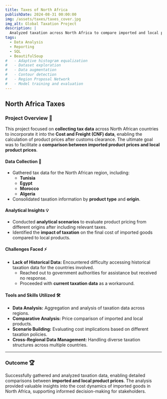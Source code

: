 ```yaml
---
title: Taxes of North Africa
publishDate: 2024-08-31 00:00:00
img: /assets/taxes/taxes_cover.jpg
img_alt: Global Taxation Project
description: |
  Analyzed taxation across North Africa to compare imported and local product prices, providing actionable insights into customs-clearance cost dynamics.
tags:
  - Data Analysis
  - Reporting
  - SQL
  - BeautifulSoup
#   - Adaptive histogram equalization
#   - Dataset exploration
#   - Data augmentation
#   - Contour detection
#   - Region Proposal Network
#   - Model training and evaluation
---
```


## North Africa Taxes

### Project Overview 📌
This project focused on **collecting tax data** across North African countries to incorporate it into the **Cost and Freight (CNF) data**, enabling the calculation of product prices after customs clearance. The ultimate goal was to facilitate a **comparison between imported product prices and local product prices**.

#### Data Collection 🌟
- Gathered tax data for the North African region, including:
  - **Tunisia**
  - **Egypt**
  - **Morocco**
  - **Algeria**
- Consolidated taxation information by **product type** and **origin**.

#### Analytical Insights 💡
- Conducted **analytical scenarios** to evaluate product pricing from different origins after including relevant taxes.
- Identified the **impact of taxation** on the final cost of imported goods compared to local products.

#### Challenges Faced ⚡
- **Lack of Historical Data:** Encountered difficulty accessing historical taxation data for the countries involved.
  - Reached out to government authorities for assistance but received no response.
  - Proceeded with **current taxation data** as a workaround.

#### Tools and Skills Utilized 🛠️
- **Data Analysis:** Aggregation and analysis of taxation data across regions.
- **Comparative Analysis:** Price comparison of imported and local products.
- **Scenario Building:** Evaluating cost implications based on different taxation policies.
- **Cross-Regional Data Management:** Handling diverse taxation structures across multiple countries.

---
### Outcome 🏆
Successfully gathered and analyzed taxation data, enabling detailed comparisons between **imported and local product prices**. The analysis provided valuable insights into the cost dynamics of imported goods in North Africa, supporting informed decision-making for stakeholders.
